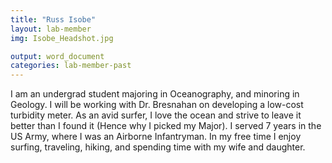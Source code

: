 ```yaml
---
title: "Russ Isobe"
layout: lab-member
img: Isobe_Headshot.jpg

output: word_document
categories: lab-member-past
---
```


I am an undergrad student majoring in Oceanography, and minoring in Geology.  I will be working with Dr. Bresnahan on developing a low-cost turbidity meter.  As an avid surfer, I love the ocean and strive to leave it better than I found it (Hence why I picked my Major).  I served 7 years in the US Army, where I was an Airborne Infantryman.  In my free time I enjoy surfing, traveling, hiking, and spending time with my wife and daughter. 
